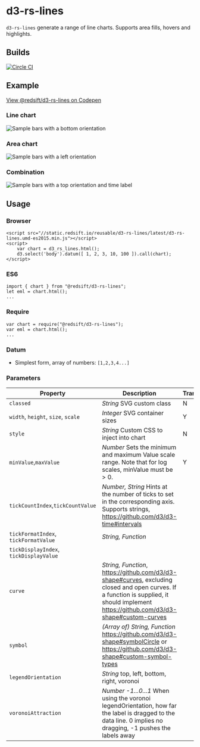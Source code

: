 # d3-rs-lines

`d3-rs-lines` generate a range of line charts. Supports area fills, hovers and highlights.

## Builds

[![Circle CI](https://circleci.com/gh/Redsift/d3-rs-lines.svg?style=svg)](https://circleci.com/gh/Redsift/d3-rs-lines)

## Example

[View @redsift/d3-rs-lines on Codepen](http:...)

### Line chart

![Sample bars with a bottom orientation](https://bricks.redsift.io/reusable/d3-rs-bars.svg?_datum=[1,200,3100,1000]&orientation=bottom)

### Area chart

![Sample bars with a left orientation](https://bricks.redsift.io/reusable/d3-rs-bars.svg?_datum=[1,200,3100,1000]&orientation=left&fill=global)

### Combination

![Sample bars with a top orientation and time label](https://bricks.redsift.io/reusable/d3-rs-bars.svg?_datum=[{%22v%22:1,%22l%22:1466424812000},{%22v%22:2,%22l%22:1466511212000},{%22v%22:3,%22l%22:1466597612000},{%22v%22:300.5,%22l%22:1466684012000},{%22v%22:4000,%22l%22:1466770412000},{%22v%22:40000,%22l%22:1466856812000}]&orientation=top&labelTime=%25a%20%25d)

## Usage

### Browser
	
	<script src="//static.redsift.io/reusable/d3-rs-lines/latest/d3-rs-lines.umd-es2015.min.js"></script>
	<script>
		var chart = d3_rs_lines.html();
		d3.select('body').datum([ 1, 2, 3, 10, 100 ]).call(chart);
	</script>

### ES6

	import { chart } from "@redsift/d3-rs-lines";
	let eml = chart.html();
	...
	
### Require

	var chart = require("@redsift/d3-rs-lines");
	var eml = chart.html();
	...

### Datum

- Simplest form, array of numbers: `[1,2,3,4...]`

### Parameters

Property|Description|Transition|Preview
----|-----------|----------|-------
`classed`|*String* SVG custom class|N
`width`, `height`, `size`, `scale`|*Integer* SVG container sizes|Y
`style`|*String* Custom CSS to inject into chart|N
`minValue`,`maxValue`|*Number* Sets the minimum and maximum Value scale range. Note that for log scales, minValue must be > 0.|Y
`tickCountIndex`,`tickCountValue`|*Number, String* Hints at the number of ticks to set in the corresponding axis. Supports strings, https://github.com/d3/d3-time#intervals
`tickFormatIndex`, `tickFormatValue`|*String, Function*
`tickDisplayIndex`, `tickDisplayValue`|
`curve`|*String, Function*, https://github.com/d3/d3-shape#curves, excluding closed and open curves. If a function is supplied, it should implement https://github.com/d3/d3-shape#custom-curves
`symbol`|*(Array of) String, Function* https://github.com/d3/d3-shape#symbolCircle or https://github.com/d3/d3-shape#custom-symbol-types
`legendOrientation`|*String* top, left, bottom, right, voronoi
`voronoiAttraction`|*Number -1...0...1* When using the voronoi legendOrientation, how far the label is dragged to the data line. 0 implies no dragging, -1 pushes the labels away
